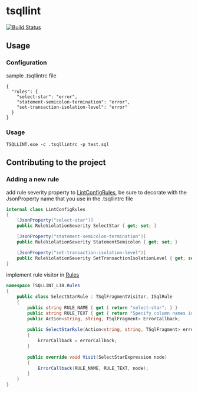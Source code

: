 # tsqllint

[![Build Status](https://ci.appveyor.com/api/projects/status/github/tsqllint/tsqllint?svg=true&branch=master)](https://ci.appveyor.com/api/projects/status/github/tsqllint/tsqllint?svg=true&branch=master)


## Usage
### Configuration

sample .tsqllintrc file

```
{
  "rules": {
    "select-star": "error",
    "statement-semicolon-termination": "error",
    "set-transaction-isolation-level": "error"
  }
}
```

### Usage
```
TSQLLINT.exe -c .tsqllintrc -p test.sql
```

## Contributing to the project
### Adding a new rule

add rule severity property to [LintConfigRules](./TSQLLINT_LIB/Config/LintConfigRules.cs), be sure to decorate with the JsonProperty name that you use in the .tsqllintrc file

```csharp
internal class LintConfigRules
{
    [JsonProperty("select-star")]
    public RuleViolationSeverity SelectStar { get; set; }

    [JsonProperty("statement-semicolon-termination")]
    public RuleViolationSeverity StatementSemicolon { get; set; }

    [JsonProperty("set-transaction-isolation-level")]
    public RuleViolationSeverity SetTransactionIsolationLevel { get; set; }
}

```

implement rule visitor in [Rules](./TSQLLINT_LIB/Rules)

```csharp
namespace TSQLLINT_LIB.Rules 
{
    public class SelectStarRule : TSqlFragmentVisitor, ISqlRule
    {
        public string RULE_NAME { get { return "select-star"; } }
        public string RULE_TEXT { get { return "Specify column names in SELECT"; } }
        public Action<string, string, TSqlFragment> ErrorCallback;
    
        public SelectStarRule(Action<string, string, TSqlFragment> errorCallback)
        {
            ErrorCallback = errorCallback;
        }
    
        public override void Visit(SelectStarExpression node)
        {
            ErrorCallback(RULE_NAME, RULE_TEXT, node);
        }
    }
}
```
